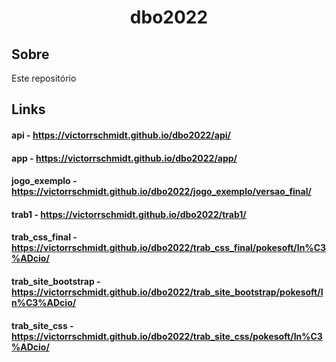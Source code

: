 <h1 align="center">dbo2022</h1>

## Sobre

Este repositório

## Links

#### api - https://victorrschmidt.github.io/dbo2022/api/
#### app - https://victorrschmidt.github.io/dbo2022/app/
#### jogo_exemplo - https://victorrschmidt.github.io/dbo2022/jogo_exemplo/versao_final/
#### trab1 - https://victorrschmidt.github.io/dbo2022/trab1/
#### trab_css_final - https://victorrschmidt.github.io/dbo2022/trab_css_final/pokesoft/In%C3%ADcio/
#### trab_site_bootstrap - https://victorrschmidt.github.io/dbo2022/trab_site_bootstrap/pokesoft/In%C3%ADcio/
#### trab_site_css - https://victorrschmidt.github.io/dbo2022/trab_site_css/pokesoft/In%C3%ADcio/
